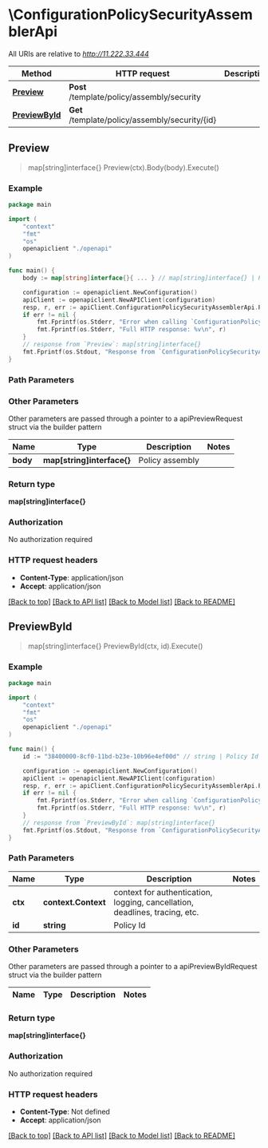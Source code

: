 # \ConfigurationPolicySecurityAssemblerApi

All URIs are relative to *http://11.222.33.444*

Method | HTTP request | Description
------------- | ------------- | -------------
[**Preview**](ConfigurationPolicySecurityAssemblerApi.md#Preview) | **Post** /template/policy/assembly/security | 
[**PreviewById**](ConfigurationPolicySecurityAssemblerApi.md#PreviewById) | **Get** /template/policy/assembly/security/{id} | 



## Preview

> map[string]interface{} Preview(ctx).Body(body).Execute()





### Example

```go
package main

import (
    "context"
    "fmt"
    "os"
    openapiclient "./openapi"
)

func main() {
    body := map[string]interface{}{ ... } // map[string]interface{} | Policy assembly (optional)

    configuration := openapiclient.NewConfiguration()
    apiClient := openapiclient.NewAPIClient(configuration)
    resp, r, err := apiClient.ConfigurationPolicySecurityAssemblerApi.Preview(context.Background()).Body(body).Execute()
    if err != nil {
        fmt.Fprintf(os.Stderr, "Error when calling `ConfigurationPolicySecurityAssemblerApi.Preview``: %v\n", err)
        fmt.Fprintf(os.Stderr, "Full HTTP response: %v\n", r)
    }
    // response from `Preview`: map[string]interface{}
    fmt.Fprintf(os.Stdout, "Response from `ConfigurationPolicySecurityAssemblerApi.Preview`: %v\n", resp)
}
```

### Path Parameters



### Other Parameters

Other parameters are passed through a pointer to a apiPreviewRequest struct via the builder pattern


Name | Type | Description  | Notes
------------- | ------------- | ------------- | -------------
 **body** | **map[string]interface{}** | Policy assembly | 

### Return type

**map[string]interface{}**

### Authorization

No authorization required

### HTTP request headers

- **Content-Type**: application/json
- **Accept**: application/json

[[Back to top]](#) [[Back to API list]](../README.md#documentation-for-api-endpoints)
[[Back to Model list]](../README.md#documentation-for-models)
[[Back to README]](../README.md)


## PreviewById

> map[string]interface{} PreviewById(ctx, id).Execute()





### Example

```go
package main

import (
    "context"
    "fmt"
    "os"
    openapiclient "./openapi"
)

func main() {
    id := "38400000-8cf0-11bd-b23e-10b96e4ef00d" // string | Policy Id

    configuration := openapiclient.NewConfiguration()
    apiClient := openapiclient.NewAPIClient(configuration)
    resp, r, err := apiClient.ConfigurationPolicySecurityAssemblerApi.PreviewById(context.Background(), id).Execute()
    if err != nil {
        fmt.Fprintf(os.Stderr, "Error when calling `ConfigurationPolicySecurityAssemblerApi.PreviewById``: %v\n", err)
        fmt.Fprintf(os.Stderr, "Full HTTP response: %v\n", r)
    }
    // response from `PreviewById`: map[string]interface{}
    fmt.Fprintf(os.Stdout, "Response from `ConfigurationPolicySecurityAssemblerApi.PreviewById`: %v\n", resp)
}
```

### Path Parameters


Name | Type | Description  | Notes
------------- | ------------- | ------------- | -------------
**ctx** | **context.Context** | context for authentication, logging, cancellation, deadlines, tracing, etc.
**id** | **string** | Policy Id | 

### Other Parameters

Other parameters are passed through a pointer to a apiPreviewByIdRequest struct via the builder pattern


Name | Type | Description  | Notes
------------- | ------------- | ------------- | -------------


### Return type

**map[string]interface{}**

### Authorization

No authorization required

### HTTP request headers

- **Content-Type**: Not defined
- **Accept**: application/json

[[Back to top]](#) [[Back to API list]](../README.md#documentation-for-api-endpoints)
[[Back to Model list]](../README.md#documentation-for-models)
[[Back to README]](../README.md)

